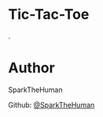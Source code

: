 # Tic-Tac-Toe
.

# Author
SparkTheHuman 

Github: <a href="https://github.com/SparkTheHuman">@SparkTheHuman</a>
